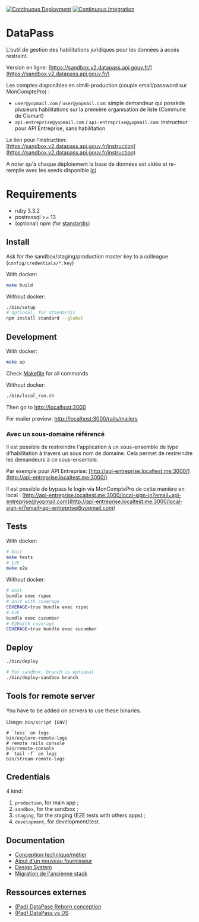 [![Continuous Deployment](https://github.com/etalab/data_pass/actions/workflows/continuous-deployment.yaml/badge.svg)](https://github.com/etalab/data_pass/actions/workflows/continuous-deployment.yaml)
[![Continuous Integration](https://github.com/etalab/data_pass/actions/workflows/test.yaml/badge.svg)](https://github.com/etalab/data_pass/actions/workflows/test.yaml)

# DataPass

L'outil de gestion des habilitations juridiques pour les données à accès restreint.

Version en ligne:
[https://sandbox.v2.datapass.api.gouv.fr/](https://sandbox.v2.datapass.api.gouv.fr/)

Les comptes disponibles en simili-production (couple email/password sur
MonComptePro) :

* `user@yopmail.com` / `user@yopmail.com`: simple demandeur qui possède
    plusieurs habilitations sur
    la première organisation de liste (Commune de Clamart)
* `api-entreprise@yopmail.com` / `api-entreprise@yopmail.com`: instructeur pour
    API Entreprise, sans habilitation

Le lien pour l'instruction: [https://sandbox.v2.datapass.api.gouv.fr/instruction](https://sandbox.v2.datapass.api.gouv.fr/instruction)

A noter qu'à chaque déploiement la base de données est vidée et re-remplie avec
les seeds disponible [ici](app/lib/seeds.rb)

# Requirements

* ruby 3.3.2
* postressql >= 13
* (optional) npm (for [standardjs](https://standardjs.com/))

## Install

Ask for the sandbox/staging/production master key to a colleague
(`config/credentials/*.key`)

With docker:

```sh
make build
```

Without docker:

```sh
./bin/setup
# Optional, for standardjs
npm install standard --global
```

## Development

With docker:

```sh
make up
```

Check [Makefile](Makefile) for all commands

Without docker:

```sh
./bin/local_run.sh
```

Then go to [http://localhost:3000](http://localhost:3000)

For mailer preview: [http://localhost:3000/rails/mailers](http://localhost:3000/rails/mailers)

### Avec un sous-domaine référencé

Il est possible de restreindre l'application à un sous-ensemble de type
d'habilitation à travers un sous nom de domaine. Cela permet de restreindre les
demandeurs à ce sous-ensemble.

Par exemple pour API Entreprise: [http://api-entreprise.localtest.me:3000/](http://api-entreprise.localtest.me:3000/)

Il est possible de bypass le login via MonComptePro de cette manière en local :
[http://api-entreprise.localtest.me:3000/local-sign-in?email=api-entreprise@yopmail.com](http://api-entreprise.localtest.me:3000/local-sign-in?email=api-entreprise@yopmail.com)

## Tests

With docker:

```sh
# Unit
make tests
# E2E
make e2e
```

Without docker:

```sh
# Unit
bundle exec rspec
# Unit with coverage
COVERAGE=true bundle exec rspec
# E2E
bundle exec cucumber
# E2Ewith coverage
COVERAGE=true bundle exec cucumber
```

## Deploy

```sh
./bin/deploy

# For sandbox, branch is optional
./bin/deploy-sandbox branch
```

## Tools for remote server

You have to be added on servers to use these binaries.

Usage: `bin/script [ENV]`

```
# `less` on logs
bin/explore-remote-logs
# remote rails console
bin/remote-console
# `tail -f` on logs
bin/stream-remote-logs
```

## Credentials

4 kind:

1. `production`, for main app ;
2. `sandbox`, for the sandbox ;
3. `staging`, for the staging (E2E tests with others apps) ;
4. `development`, for development/test.

## Documentation

* [Conception technique/métier](./docs/conception.md)
* [Ajout d'un nouveau fournisseur](./docs/new_provider.md)
* [Design System](./docs/design.md)
* [Migration de l'ancienne stack](./app/migration/)

## Ressources externes

* [(Pad) DataPase Reborn conception](https://pad.incubateur.net/laoh-IYETHyUfzUvK7Mjmw?both)
* [(Pad) DataPass vs DS](https://pad.incubateur.net/KXZUoUBiQhqs6WwPUWGWLA?both)
